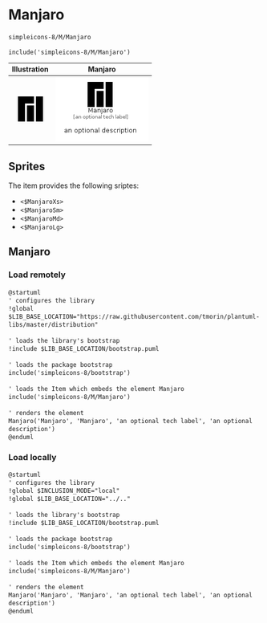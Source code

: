 # Manjaro


```text
simpleicons-8/M/Manjaro
```

```text
include('simpleicons-8/M/Manjaro')
```



| Illustration | Manjaro |
| :---: | :---: |
| ![illustration for Illustration](../../simpleicons-8/M/Manjaro.png) | ![illustration for Manjaro](../../simpleicons-8/M/Manjaro.Local.png) |



## Sprites
The item provides the following sriptes:

- `<$ManjaroXs>`
- `<$ManjaroSm>`
- `<$ManjaroMd>`
- `<$ManjaroLg>`





## Manjaro

### Load remotely
```plantuml
@startuml
' configures the library
!global $LIB_BASE_LOCATION="https://raw.githubusercontent.com/tmorin/plantuml-libs/master/distribution"

' loads the library's bootstrap
!include $LIB_BASE_LOCATION/bootstrap.puml

' loads the package bootstrap
include('simpleicons-8/bootstrap')

' loads the Item which embeds the element Manjaro
include('simpleicons-8/M/Manjaro')

' renders the element
Manjaro('Manjaro', 'Manjaro', 'an optional tech label', 'an optional description')
@enduml
```

### Load locally
```plantuml
@startuml
' configures the library
!global $INCLUSION_MODE="local"
!global $LIB_BASE_LOCATION="../.."

' loads the library's bootstrap
!include $LIB_BASE_LOCATION/bootstrap.puml

' loads the package bootstrap
include('simpleicons-8/bootstrap')

' loads the Item which embeds the element Manjaro
include('simpleicons-8/M/Manjaro')

' renders the element
Manjaro('Manjaro', 'Manjaro', 'an optional tech label', 'an optional description')
@enduml
```

